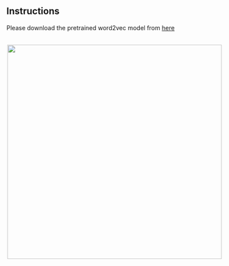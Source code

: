 ## Instructions <br />

Please download the pretrained word2vec model from [here](https://drive.google.com/file/d/1DU6XR52oFHxfyafAOBxalAcR9sZqUU-J/view) <br />
</br>

<p align="center">
<img src="/Users/sajmaru/Desktop/Sem 2/GAN/word2vec_pretrained_model/Pretrained Model.png" width="500">
</p>
